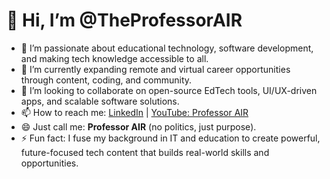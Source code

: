 # 👋 Hi, I’m @TheProfessorAIR

- 👀 I’m passionate about educational technology, software development, and making tech knowledge accessible to all.
- 🌱 I’m currently expanding remote and virtual career opportunities through content, coding, and community.
- 💞️ I’m looking to collaborate on open-source EdTech tools, UI/UX-driven apps, and scalable software solutions.
- 📫 How to reach me: [LinkedIn](https://www.linkedin.com/in/professor-air-892aa3356/) | [YouTube: Professor AIR](https://www.youtube.com/@TheProfessorAIR)
- 😄 Just call me: **Professor AIR** (no politics, just purpose).
- ⚡ Fun fact: I fuse my background in IT and education to create powerful, future-focused tech content that builds real-world skills and opportunities.

<!---
TheProfessorAIR/TheProfessorAIR is a ✨ special ✨ repository because its `README.md` (this file) appears on your GitHub profile.
You can click the Preview link to take a look at your changes.
--->
